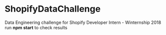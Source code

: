 # ShopifyDataChallenge
Data Engineering challenge for Shopify Developer Intern - Winternship 2018 <br>
run <strong>npm start</strong> to check results
